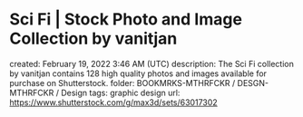 # Sci Fi | Stock Photo and Image Collection by vanitjan

created: February 19, 2022 3:46 AM (UTC)
description: The Sci Fi collection by vanitjan contains 128 high quality photos and images available for purchase on Shutterstock.
folder: BOOKMRKS-MTHRFCKR / DESGN-MTHRFCKR / Design
tags: graphic design
url: https://www.shutterstock.com/g/max3d/sets/63017302
